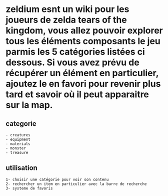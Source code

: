 # zeldium esnt un wiki pour les joueurs de zelda tears of the kingdom, vous allez pouvoir explorer tous les éléments composants le jeu parmis les 5 catégories listées ci dessous. Si vous avez prévu de récupérer un élément en particulier, ajoutez le en favori pour revenir plus tard et savoir où il peut apparaitre sur la map.

## categorie
    - creatures
    - equipment
    - materials
    - monster
    - treasure

## utilisation
    
    1- choisir une catégorie pour voir son contenu
    2- rechercher un item en particulier avec la barre de recherche
    3- systeme de favoris
    
